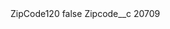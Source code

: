 <?xml version="1.0" encoding="UTF-8"?>
<CustomMetadata xmlns="http://soap.sforce.com/2006/04/metadata" xmlns:xsi="http://www.w3.org/2001/XMLSchema-instance" xmlns:xsd="http://www.w3.org/2001/XMLSchema">
    <label>ZipCode120</label>
    <protected>false</protected>
    <values>
        <field>Zipcode__c</field>
        <value xsi:type="xsd:string">20709</value>
    </values>
</CustomMetadata>
